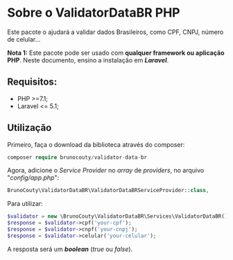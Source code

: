 # Sobre o ValidatorDataBR PHP

Este pacote o ajudará a validar dados Brasileiros, como CPF, CNPJ, número de celular... 

**Nota 1:** Este pacote pode ser usado com **qualquer framework ou aplicação PHP**. Neste documento, ensino a instalação em ***Laravel***.

## Requisitos:

- PHP >=7.1;
- Laravel <= 5.1;

## Utilização

Primeiro, faça o download da biblioteca através do composer:

```php
composer require brunocouty/validator-data-br
```

Agora, adicione o *Service Provider* no *array* de *providers*, no arquivo "*config/app.php*":

```php
BrunoCouty\ValidatorDataBR\ValidatorDataBRServiceProvider::class,
```

Para utilizar:

```php
$validator = new \BrunoCouty\ValidatorDataBR\Services\ValidatorDataBR();
$response = $validator->cpf('your-cpf');
$response = $validator->cnpf('your-cnpj');
$response = $validator->celular('your-celular');
```

A resposta será um ***boolean*** (*true* ou *false*).